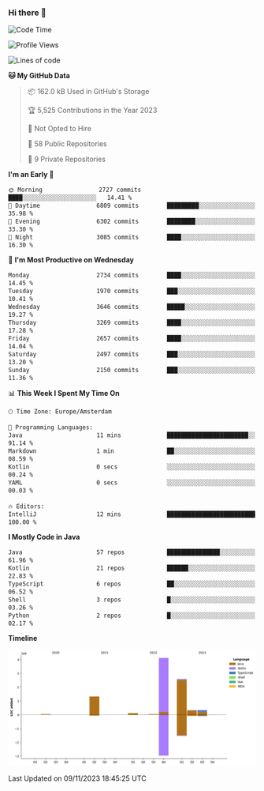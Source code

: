 ### Hi there 👋


<!--START_SECTION:waka-->
![Code Time](http://img.shields.io/badge/Code%20Time-3%2C585%20hrs%2033%20mins-blue)

![Profile Views](http://img.shields.io/badge/Profile%20Views-3-blue)

![Lines of code](https://img.shields.io/badge/From%20Hello%20World%20I%27ve%20Written-8.9%20million%20lines%20of%20code-blue)

**🐱 My GitHub Data** 

> 📦 162.0 kB Used in GitHub's Storage 
 > 
> 🏆 5,525 Contributions in the Year 2023
 > 
> 🚫 Not Opted to Hire
 > 
> 📜 58 Public Repositories 
 > 
> 🔑 9 Private Repositories 
 > 
**I'm an Early 🐤** 

```text
🌞 Morning                2727 commits        ████░░░░░░░░░░░░░░░░░░░░░   14.41 % 
🌆 Daytime                6809 commits        █████████░░░░░░░░░░░░░░░░   35.98 % 
🌃 Evening                6302 commits        ████████░░░░░░░░░░░░░░░░░   33.30 % 
🌙 Night                  3085 commits        ████░░░░░░░░░░░░░░░░░░░░░   16.30 % 
```
📅 **I'm Most Productive on Wednesday** 

```text
Monday                   2734 commits        ████░░░░░░░░░░░░░░░░░░░░░   14.45 % 
Tuesday                  1970 commits        ███░░░░░░░░░░░░░░░░░░░░░░   10.41 % 
Wednesday                3646 commits        █████░░░░░░░░░░░░░░░░░░░░   19.27 % 
Thursday                 3269 commits        ████░░░░░░░░░░░░░░░░░░░░░   17.28 % 
Friday                   2657 commits        ████░░░░░░░░░░░░░░░░░░░░░   14.04 % 
Saturday                 2497 commits        ███░░░░░░░░░░░░░░░░░░░░░░   13.20 % 
Sunday                   2150 commits        ███░░░░░░░░░░░░░░░░░░░░░░   11.36 % 
```


📊 **This Week I Spent My Time On** 

```text
🕑︎ Time Zone: Europe/Amsterdam

💬 Programming Languages: 
Java                     11 mins             ███████████████████████░░   91.14 % 
Markdown                 1 min               ██░░░░░░░░░░░░░░░░░░░░░░░   08.59 % 
Kotlin                   0 secs              ░░░░░░░░░░░░░░░░░░░░░░░░░   00.24 % 
YAML                     0 secs              ░░░░░░░░░░░░░░░░░░░░░░░░░   00.03 % 

🔥 Editors: 
IntelliJ                 12 mins             █████████████████████████   100.00 % 
```

**I Mostly Code in Java** 

```text
Java                     57 repos            ███████████████░░░░░░░░░░   61.96 % 
Kotlin                   21 repos            ██████░░░░░░░░░░░░░░░░░░░   22.83 % 
TypeScript               6 repos             ██░░░░░░░░░░░░░░░░░░░░░░░   06.52 % 
Shell                    3 repos             █░░░░░░░░░░░░░░░░░░░░░░░░   03.26 % 
Python                   2 repos             █░░░░░░░░░░░░░░░░░░░░░░░░   02.17 % 
```



**Timeline**

![Lines of Code chart](https://raw.githubusercontent.com/powercasgamer/powercasgamer/master/assets/bar_graph.png)


 Last Updated on 09/11/2023 18:45:25 UTC
<!--END_SECTION:waka-->
